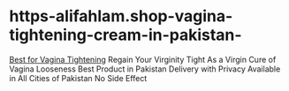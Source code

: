 # https-alifahlam.shop-vagina-tightening-cream-in-pakistan-
[Best for Vagina Tightenin](https://alifahlam.shop/vagina-tightening-cream-in-pakistan/)g Regain Your Virginity Tight As a Virgin Cure of Vagina Looseness Best Product in Pakistan Delivery with Privacy Available in All Cities of Pakistan No Side Effect
